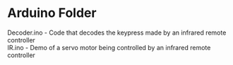 # Arduino Folder
Decoder.ino - Code that decodes the keypress made by an infrared remote controller <br/>
IR.ino - Demo of a servo motor being controlled by an infrared remote controller

